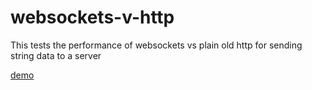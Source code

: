 websockets-v-http
=================

This tests the performance of websockets vs plain old http for sending string data to a server

[demo](https://websockets-v-http.herokuapp.com/)

